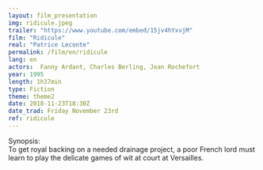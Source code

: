 ```yaml
---
layout: film_presentation
img: ridicule.jpeg
trailer: "https://www.youtube.com/embed/15jv4hYxvjM"
film: "Ridicule"
real: "Patrice Leconte"
permalink: /film/en/ridicule
lang: en
actors:  Fanny Ardant, Charles Berling, Jean Rochefort
year: 1995
length: 1h37min
type: Fiction
theme: theme2
date: 2018-11-23T18:30Z
date_trad: Friday November 23rd
ref: ridicule
---
```



<span class="name"> Synopsis:</span> <br/>
<span class="resumefilm"> To get royal backing on a needed drainage project, a poor French lord must learn to play the delicate games of wit at court at Versailles.  </span>
